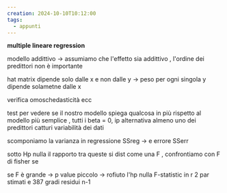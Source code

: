 ```yaml
---
creation: 2024-10-10T10:12:00
tags:
  - appunti
---
```

**multiple lineare regression**

modello addittivo -> assumiamo che l'effetto sia addittivo , l'ordine dei predittori non è importante

hat matrix dipende solo dalle x e non dalle y -> peso per ogni singola y dipende solametne dalle x

verifica omoschedasticità ecc

test per vedere se il nostro modello spiega qualcosa in più rispetto al modello più semplice , tutti i beta = 0, ip alternativa almeno uno dei predittori catturi variabilità dei dati

scomponiamo la varianza in regressione SSreg -> e errore SSerr

sotto Hp nulla il rapporto tra queste si dist come una F , confrontiamo con F di fisher se 

se F è grande -> p value piccolo -> rofiuto l'hp nulla 
F-statistic in r 2 par stimati e 387 gradi residui n-1